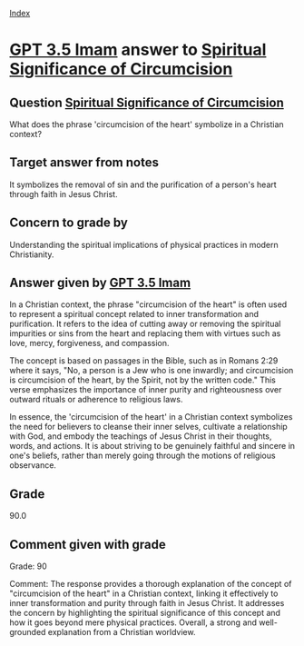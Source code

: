 
[Index](../../index.md)
# [GPT 3.5 Imam](../../answering_models/GPT_3.5_Imam.md) answer to [Spiritual Significance of Circumcision](../../questions/Spiritual_Significance_of_Circumcision.md)

## Question [Spiritual Significance of Circumcision](../../questions/Spiritual_Significance_of_Circumcision.md)
What does the phrase 'circumcision of the heart' symbolize in a Christian context?

## Target answer from notes
It symbolizes the removal of sin and the purification of a person's heart through faith in Jesus Christ.

## Concern to grade by
Understanding the spiritual implications of physical practices in modern Christianity.

## Answer given by [GPT 3.5 Imam](../../answering_models/GPT_3.5_Imam.md)
In a Christian context, the phrase "circumcision of the heart" is often used to represent a spiritual concept related to inner transformation and purification. It refers to the idea of cutting away or removing the spiritual impurities or sins from the heart and replacing them with virtues such as love, mercy, forgiveness, and compassion.

The concept is based on passages in the Bible, such as in Romans 2:29 where it says, "No, a person is a Jew who is one inwardly; and circumcision is circumcision of the heart, by the Spirit, not by the written code." This verse emphasizes the importance of inner purity and righteousness over outward rituals or adherence to religious laws.

In essence, the 'circumcision of the heart' in a Christian context symbolizes the need for believers to cleanse their inner selves, cultivate a relationship with God, and embody the teachings of Jesus Christ in their thoughts, words, and actions. It is about striving to be genuinely faithful and sincere in one's beliefs, rather than merely going through the motions of religious observance.

## Grade
90.0

## Comment given with grade
Grade: 90

Comment: The response provides a thorough explanation of the concept of "circumcision of the heart" in a Christian context, linking it effectively to inner transformation and purity through faith in Jesus Christ. It addresses the concern by highlighting the spiritual significance of this concept and how it goes beyond mere physical practices. Overall, a strong and well-grounded explanation from a Christian worldview.
